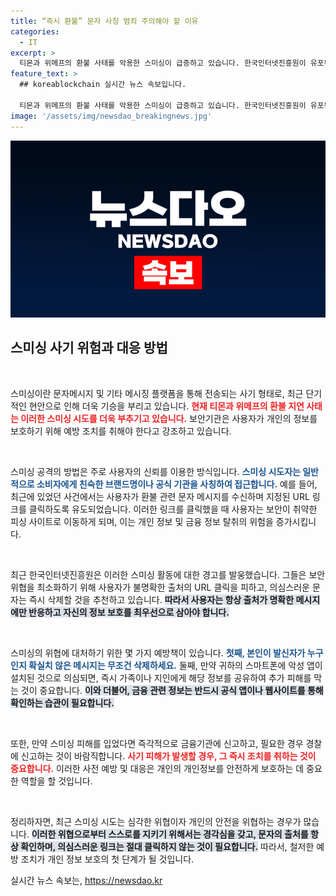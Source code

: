 ```yaml
---
title: “즉시 환불” 문자 사칭 범죄 주의해야 할 이유
categories:
  - IT
excerpt: >
  티몬과 위메프의 환불 사태를 악용한 스미싱이 급증하고 있습니다. 한국인터넷진흥원이 유포된 문자를 조심하라며 금융정보 탈취 위험을 경고했습니다. 출처 불명의 URL 클릭은 금물!
feature_text: >
  ## koreablockchain 실시간 뉴스 속보입니다.

  티몬과 위메프의 환불 사태를 악용한 스미싱이 급증하고 있습니다. 한국인터넷진흥원이 유포된 문자를 조심하라며 금융정보 탈취 위험을 경고했습니다. 출처 불명의 URL 클릭은 금물!
image: '/assets/img/newsdao_breakingnews.jpg'
---
```


<p><img src="/assets/img/newsdao_breakingnews.jpg" alt="koreablockchain 속보" /></p>

<h2 data-ke-size="size26">스미싱 사기 위험과 대응 방법</h2>

<p data-ke-size="size16">&nbsp;</p>

<p>스미싱이란 문자메시지 및 기타 메시징 플랫폼을 통해 전송되는 사기 형태로, 최근 단기적인 현안으로 인해 더욱 기승을 부리고 있습니다. <b><span style="color: #ee2323;">현재 티몬과 위메프의 환불 지연 사태는 이러한 스미싱 시도를 더욱 부추기고 있습니다.</span></b> 보안기관은 사용자가 개인의 정보를 보호하기 위해 예방 조치를 취해야 한다고 강조하고 있습니다.</p>

<p data-ke-size="size16">&nbsp;</p>

<p>스미싱 공격의 방법은 주로 사용자의 신뢰를 이용한 방식입니다. <b><span style="color: #1a5490;">스미싱 시도자는 일반적으로 소비자에게 친숙한 브랜드명이나 공식 기관을 사칭하여 접근합니다.</span></b> 예를 들어, 최근에 있었던 사건에서는 사용자가 환불 관련 문자 메시지를 수신하며 지정된 URL 링크를 클릭하도록 유도되었습니다. 이러한 링크를 클릭했을 때 사용자는 보안이 취약한 피싱 사이트로 이동하게 되며, 이는 개인 정보 및 금융 정보 탈취의 위험을 증가시킵니다.</p>

<p data-ke-size="size16">&nbsp;</p>

<p>최근 한국인터넷진흥원은 이러한 스미싱 활동에 대한 경고를 발웅했습니다. 그들은 보안 위협을 최소화하기 위해 사용자가 불명확한 출처의 URL 클릭을 피하고, 의심스러운 문자는 즉시 삭제할 것을 추천하고 있습니다. <b><span style="background-color: #21538527;">따라서 사용자는 항상 출처가 명확한 메시지에만 반응하고 자신의 정보 보호를 최우선으로 삼아야 합니다.</span></b> </p>

<p data-ke-size="size16">&nbsp;</p>

<p>스미싱의 위협에 대처하기 위한 몇 가지 예방책이 있습니다. <b><span style="color: #1a5490;">첫째, 본인이 발신자가 누구인지 확실치 않은 메시지는 무조건 삭제하세요.</span></b> 둘째, 만약 귀하의 스마트폰에 악성 앱이 설치된 것으로 의심되면, 즉시 가족이나 지인에게 해당 정보를 공유하여 추가 피해를 막는 것이 중요합니다. <b><span style="background-color: #21538527;">이와 더불어, 금융 관련 정보는 반드시 공식 앱이나 웹사이트를 통해 확인하는 습관이 필요합니다.</span></b> </p>

<p data-ke-size="size16">&nbsp;</p>

<p>또한, 만약 스미싱 피해를 입었다면 즉각적으로 금융기관에 신고하고, 필요한 경우 경찰에 신고하는 것이 바람직합니다. <b><span style="color: #ee2323;">사기 피해가 발생할 경우, 그 즉시 조치를 취하는 것이 중요합니다.</span></b> 이러한 사전 예방 및 대응은 개인의 개인정보를 안전하게 보호하는 데 중요한 역할을 할 것입니다.</p>

<p data-ke-size="size16">&nbsp;</p>

<p>정리하자면, 최근 스미싱 시도는 심각한 위협이자 개인의 안전을 위협하는 경우가 많습니다. <b><span style="background-color: #21538527;">이러한 위협으로부터 스스로를 지키기 위해서는 경각심을 갖고, 문자의 출처를 항상 확인하며, 의심스러운 링크는 절대 클릭하지 않는 것이 필요합니다.</span></b> 따라서, 철저한 예방 조치가 개인 정보 보호의 첫 단계가 될 것입니다.</p>
실시간 뉴스 속보는, <a href="https://newsdao.kr" rel="dofollow">https://newsdao.kr</a>


